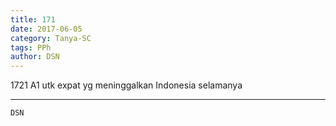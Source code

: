 ```yaml
---
title: 171
date: 2017-06-05
category: Tanya-SC
tags: PPh
author: DSN
---
```


1721 A1 utk expat yg meninggalkan Indonesia selamanya

---



`DSN`
